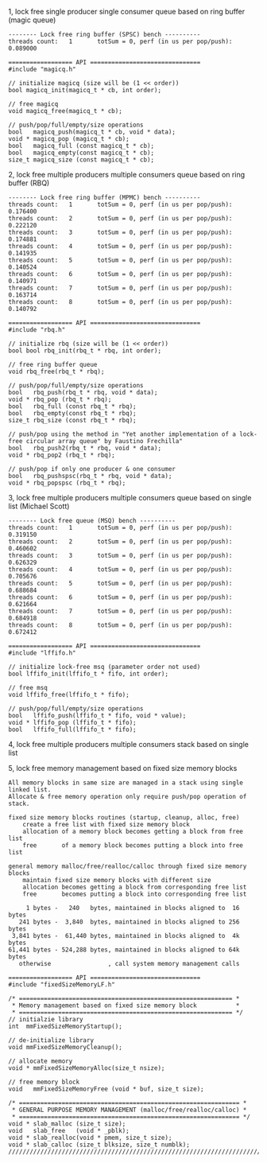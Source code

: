 1, lock free single producer single consumer queue based on ring buffer (magic queue)

	-------- Lock free ring buffer (SPSC) bench ----------
	threads count:   1       totSum = 0, perf (in us per pop/push):  0.089000

	================== API ===============================
	#include "magicq.h"
  
	// initialize magicq (size will be (1 << order))
	bool magicq_init(magicq_t * cb, int order);

	// free magicq
	void magicq_free(magicq_t * cb);

	// push/pop/full/empty/size operations
	bool   magicq_push(magicq_t * cb, void * data);
	void * magicq_pop (magicq_t * cb);
	bool   magicq_full (const magicq_t * cb);
	bool   magicq_empty(const magicq_t * cb);
	size_t magicq_size (const magicq_t * cb);

2, lock free multiple producers multiple consumers queue based on ring buffer (RBQ)

	-------- Lock free ring buffer (MPMC) bench ----------
	threads count:   1       totSum = 0, perf (in us per pop/push):  0.176400
	threads count:   2       totSum = 0, perf (in us per pop/push):  0.222120
	threads count:   3       totSum = 0, perf (in us per pop/push):  0.174881
	threads count:   4       totSum = 0, perf (in us per pop/push):  0.141935
	threads count:   5       totSum = 0, perf (in us per pop/push):  0.140524
	threads count:   6       totSum = 0, perf (in us per pop/push):  0.140971
	threads count:   7       totSum = 0, perf (in us per pop/push):  0.163714
	threads count:   8       totSum = 0, perf (in us per pop/push):  0.140792

	================== API ===============================
	#include "rbq.h"
  
	// initialize rbq (size will be (1 << order))
	bool bool rbq_init(rbq_t * rbq, int order);

	// free ring buffer queue
	void rbq_free(rbq_t * rbq);

	// push/pop/full/empty/size operations
	bool   rbq_push(rbq_t * rbq, void * data);
	void * rbq_pop (rbq_t * rbq);
	bool   rbq_full (const rbq_t * rbq);
	bool   rbq_empty(const rbq_t * rbq);
	size_t rbq_size (const rbq_t * rbq);

	// push/pop using the method in "Yet another implementation of a lock-free circular array queue" by Faustino Frechilla"
	bool   rbq_push2(rbq_t * rbq, void * data);
	void * rbq_pop2 (rbq_t * rbq);

	// push/pop if only one producer & one consumer
	bool   rbq_pushspsc(rbq_t * rbq, void * data);
	void * rbq_popspsc (rbq_t * rbq);

3, lock free multiple producers multiple consumers queue based on single list (Michael Scott)

	-------- Lock free queue (MSQ) bench ----------
	threads count:   1       totSum = 0, perf (in us per pop/push):  0.319150
	threads count:   2       totSum = 0, perf (in us per pop/push):  0.460602
	threads count:   3       totSum = 0, perf (in us per pop/push):  0.626329
	threads count:   4       totSum = 0, perf (in us per pop/push):  0.705676
	threads count:   5       totSum = 0, perf (in us per pop/push):  0.688684
	threads count:   6       totSum = 0, perf (in us per pop/push):  0.621664
	threads count:   7       totSum = 0, perf (in us per pop/push):  0.684918
	threads count:   8       totSum = 0, perf (in us per pop/push):  0.672412

	================== API ===============================
	#include "lffifo.h"

	// initialize lock-free msq (parameter order not used)
	bool lffifo_init(lffifo_t * fifo, int order);

	// free msq
	void lffifo_free(lffifo_t * fifo);

	// push/pop/full/empty/size operations
	bool   lffifo_push(lffifo_t * fifo, void * value);
	void * lffifo_pop (lffifo_t * fifo);
	bool   lffifo_full(lffifo_t * fifo);

4, lock free multiple producers multiple consumers stack based on single list

5, lock free memory management based on fixed size memory blocks
   
	All memory blocks in same size are managed in a stack using single linked list. 
	Allocate & free memory operation only require push/pop operation of stack.

	fixed size memory blocks routines (startup, cleanup, alloc, free)       
		create a free list with fixed size memory block                      
		allocation of a memory block becomes getting a block from free list  
		free       of a memory block becomes putting a block into free list  
																		   
	general memory malloc/free/realloc/calloc through fixed size memory blocks             
		maintain fixed size memory blocks with different size                
		allocation becomes getting a block from corresponding free list      
		free       becomes putting a block into corresponding free list      
																		   
		 1 bytes -   240   bytes, maintained in blocks aligned to  16 bytes
	   241 bytes -  3,840  bytes, maintained in blocks aligned to 256 bytes
	 3,841 bytes -  61,440 bytes, maintained in blocks aligned to  4k bytes
	61,441 bytes - 524,288 bytes, maintained in blocks aligned to 64k bytes
	   otherwise                , call system memory management calls

	================== API ===============================
	#include "fixedSizeMemoryLF.h"

	/* ============================================================ *
	 * Memory management based on fixed size memory block           *
	 * ============================================================ */
	// initialzie library
	int  mmFixedSizeMemoryStartup();

	// de-initialize library
	void mmFixedSizeMemoryCleanup();

	// allocate memory
	void * mmFixedSizeMemoryAlloc(size_t nsize);

	// free memory block
	void   mmFixedSizeMemoryFree (void * buf, size_t size);

	/* ============================================================== *
	 * GENERAL PURPOSE MEMORY MANAGEMENT (malloc/free/realloc/calloc) *
	 * ============================================================== */
	void * slab_malloc (size_t size);
	void   slab_free   (void * _pblk);
	void * slab_realloc(void * pmem, size_t size);
	void * slab_calloc (size_t blksize, size_t numblk);
	///////////////////////////////////////////////////////////////////////////////